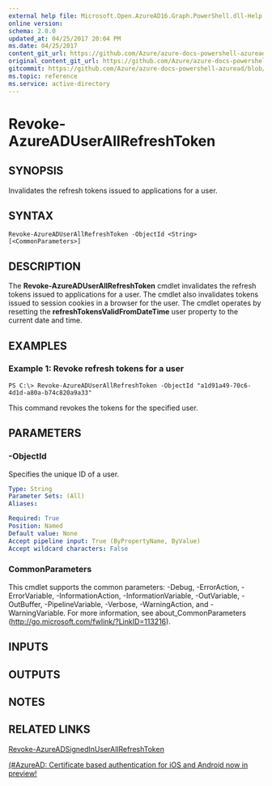 ```yaml
---
external help file: Microsoft.Open.AzureAD16.Graph.PowerShell.dll-Help.xml
online version:
schema: 2.0.0
updated_at: 04/25/2017 20:04 PM
ms.date: 04/25/2017
content_git_url: https://github.com/Azure/azure-docs-powershell-azuread/blob/rodejo5-10/Azure%20AD%20Cmdlets/AzureAD/v2preview/Revoke-AzureADUserAllRefreshToken.md
original_content_git_url: https://github.com/Azure/azure-docs-powershell-azuread/blob/rodejo5-10/Azure%20AD%20Cmdlets/AzureAD/v2preview/Revoke-AzureADUserAllRefreshToken.md
gitcommit: https://github.com/Azure/azure-docs-powershell-azuread/blob/c5cc449ee6e2b805fc85a9e05130b06b10899f67
ms.topic: reference
ms.service: active-directory
---
```


# Revoke-AzureADUserAllRefreshToken

## SYNOPSIS
Invalidates the refresh tokens issued to applications for a user. 

## SYNTAX

```
Revoke-AzureADUserAllRefreshToken -ObjectId <String> [<CommonParameters>]
```

## DESCRIPTION
The **Revoke-AzureADUserAllRefreshToken** cmdlet invalidates the refresh tokens issued to applications for a user. 
The cmdlet also invalidates tokens issued to session cookies in a browser for the user. 
The cmdlet operates by resetting the **refreshTokensValidFromDateTime** user property to the current date and time.

## EXAMPLES

### Example 1: Revoke refresh tokens for a user
```
PS C:\> Revoke-AzureADUserAllRefreshToken -ObjectId "a1d91a49-70c6-4d1d-a80a-b74c820a9a33"
```

This command revokes the tokens for the specified user. 

## PARAMETERS

### -ObjectId
Specifies the unique ID of a user. 

```yaml
Type: String
Parameter Sets: (All)
Aliases: 

Required: True
Position: Named
Default value: None
Accept pipeline input: True (ByPropertyName, ByValue)
Accept wildcard characters: False
```

### CommonParameters
This cmdlet supports the common parameters: -Debug, -ErrorAction, -ErrorVariable, -InformationAction, -InformationVariable, -OutVariable, -OutBuffer, -PipelineVariable, -Verbose, -WarningAction, and -WarningVariable. For more information, see about_CommonParameters (http://go.microsoft.com/fwlink/?LinkID=113216).

## INPUTS

## OUTPUTS

## NOTES

## RELATED LINKS

[Revoke-AzureADSignedInUserAllRefreshToken](./Revoke-AzureADSignedInUserAllRefreshToken.md)

[(#AzureAD: Certificate based authentication for iOS and Android now in preview!](https://blogs.technet.microsoft.com/enterprisemobility/2016/07/18/azuread-certificate-based-authentication-for-ios-and-android-now-in-preview/)
